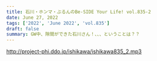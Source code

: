 ```yaml
---
title: 石川・ホンマ・ぶるんのBe-SIDE Your Life! vol.835-2
date: June 27, 2022
tags: ['2022', 'June 2022', 'vol.835']
draft: false
summary: GW中、隙間ができた石川さん！、、、ということは？？
---
```


http://project-phi.ddo.jp/ishikawa/ishikawa835_2.mp3